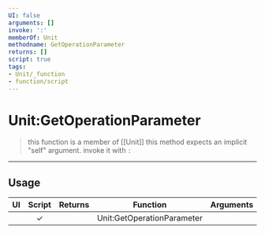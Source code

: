 ```yaml
---
UI: false
arguments: []
invoke: ':'
memberOf: Unit
methodname: GetOperationParameter
returns: []
script: true
tags:
- Unit/_function
- function/script
---
```

# Unit:GetOperationParameter
> this function is a member of [[Unit]]
> this method expects an implicit "self" argument. invoke it with `:`
-----
## Usage
|  UI | Script | Returns | Function | Arguments |
|:---:|:------:|-------:|:--------:|:---------|
| |✓||Unit:GetOperationParameter||
